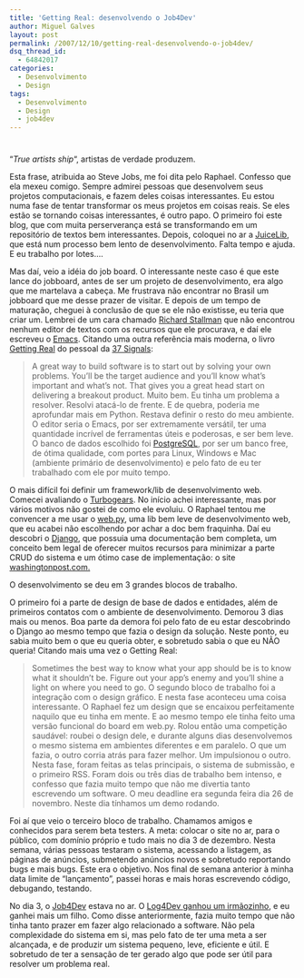 ```yaml
---
title: 'Getting Real: desenvolvendo o Job4Dev'
author: Miguel Galves
layout: post
permalink: /2007/12/10/getting-real-desenvolvendo-o-job4dev/
dsq_thread_id:
  - 64842017
categories:
  - Desenvolvimento
  - Design
tags:
  - Desenvolvimento
  - Design
  - job4dev
---
```

# 

“*True artists ship*“, artistas de verdade produzem.

Esta frase, atribuida ao Steve Jobs, me foi dita pelo Raphael. Confesso que ela mexeu comigo. Sempre admirei pessoas que desenvolvem seus projetos computacionais, e fazem deles coisas interessantes. Eu estou numa fase de tentar transformar os meus projetos em coisas reais. Se eles estão se tornando coisas interessantes, é outro papo. O primeiro foi este blog, que com muita perserverança está se transformando em um repositório de textos bem interessantes. Depois, coloquei no ar a [JuiceLib][1], que está num processo bem lento de desenvolvimento. Falta tempo e ajuda. E eu trabalho por lotes….

 [1]: http://code.google.com/p/juicelib

Mas daí, veio a idéia do job board. O interessante neste caso é que este lance do jobboard, antes de ser um projeto de desenvolvimento, era algo que me martelava a cabeça. Me frustrava não encontrar no Brasil um jobboard que me desse prazer de visitar. E depois de um tempo de maturação, cheguei à conclusão de que se ele não existisse, eu teria que criar um. Lembrei de um cara chamado [Richard Stallman][2] que não encontrou nenhum editor de textos com os recursos que ele procurava, e daí ele escreveu o [Emacs][3]. Citando uma outra referência mais moderna, o livro [Getting Real][4] do pessoal da [37 Signals][5]: 
> A great way to build software is to start out by solving your own problems. You’ll be the target audience and you’ll know what’s important and what’s not. That gives you a great head start on delivering a breakout product. Muito bem. Eu tinha um problema a resolver. Resolvi atacá-lo de frente. E de quebra, poderia me aprofundar mais em Python. Restava definir o resto do meu ambiente. O editor seria o Emacs, por ser extremamente versátil, ter uma quantidade incrível de ferramentas úteis e poderosas, e ser bem leve. O banco de dados escolhido foi [PostgreSQL][6], por ser um banco free, de ótima qualidade, com portes para Linux, Windows e Mac (ambiente primário de desenvolvimento) e pelo fato de eu ter trabalhado com ele por muito tempo.

 [2]: http://en.wikipedia.org/wiki/Richard_Stallman
 [3]: http://www.gnu.org/software/emacs/
 [4]: http://gettingreal.37signals.com/toc.php
 [5]: http://www.37signals.com/
 [6]: http://www.postgresql.org/

O mais difícil foi definir um framework/lib de desenvolvimento web. Comecei avaliando o [Turbogears][7]. No início achei interessante, mas por vários motivos não gostei de como ele evoluiu. O Raphael tentou me convencer a me usar o [web.py][8], uma lib bem leve de desenvolvimento web, que eu acabei não escolhendo por achar a doc bem fraquinha. Daí eu descobri o [Django][9], que possuia uma documentação bem completa, um conceito bem legal de oferecer muitos recursos para minimizar a parte CRUD do sistema e um ótimo case de implementação: o site [washingtonpost.com.][10]

 [7]: http://turbogears.org/
 [8]: http://webpy.org/
 [9]: http://www.djangoproject.com
 [10]: http://code.djangoproject.com/wiki/DjangoPoweredSites#Sites/featuresatTheWashingtonPost

O desenvolvimento se deu em 3 grandes blocos de trabalho.

O primeiro foi a parte de design de base de dados e entidades, além de primeiros contatos com o ambiente de desenvolvimento. Demorou 3 dias mais ou menos. Boa parte da demora foi pelo fato de eu estar descobrindo o Django ao mesmo tempo que fazia o design da solução. Neste ponto, eu sabia muito bem o que eu queria obter, e sobretudo sabia o que eu NÃO queria! Citando mais uma vez o Getting Real: 
> Sometimes the best way to know what your app should be is to know what it shouldn’t be. Figure out your app’s enemy and you’ll shine a light on where you need to go. O segundo bloco de trabalho foi a integração com o design gráfico. E nesta fase aconteceu uma coisa interessante. O Raphael fez um design que se encaixou perfeitamente naquilo que eu tinha em mente. E ao mesmo tempo ele tinha feito uma versão funcional do board em web.py. Rolou então uma competição saudável: roubei o design dele, e durante alguns dias desenvolvemos o mesmo sistema em ambientes diferentes e em paralelo. O que um fazia, o outro corria atrás para fazer melhor. Um impulsionou o outro. Nesta fase, foram feitas as telas principais, o sistema de submissão, e o primeiro RSS. Foram dois ou três dias de trabalho bem intenso, e confesso que fazia muito tempo que não me divertia tanto escrevendo um software. O meu deadline era segunda feira dia 26 de novembro. Neste dia tínhamos um demo rodando.

Foi aí que veio o terceiro bloco de trabalho. Chamamos amigos e conhecidos para serem beta testers. A meta: colocar o site no ar, para o público, com domínio próprio e tudo mais no dia 3 de dezembro. Nesta semana, várias pessoas testaram o sistema, acessando a listagem, as páginas de anúncios, submetendo anúncios novos e sobretudo reportando bugs e mais bugs. Este era o objetivo. Nos final de semana anterior à minha data limite de “lançamento”, passei horas e mais horas escrevendo código, debugando, testando.

No dia 3, o [Job4Dev][11] estava no ar. O [Log4Dev ganhou um irmãozinho][12], e eu ganhei mais um filho. Como disse anteriormente, fazia muito tempo que não tinha tanto prazer em fazer algo relacionado a software. Não pela complexidade do sistema em si, mas pelo fato de ter uma meta a ser alcançada, e de produzir um sistema pequeno, leve, eficiente e útil. E sobretudo de ter a sensação de ter gerado algo que pode ser útil para resolver um problema real.

 [11]: http://job4dev.com
 [12]: http://log4dev.com/2007/12/03/log4dev-voce-ganhou-um-irmaozinho-job4dev/